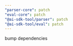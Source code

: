 ```yaml
---
"parser-core": patch
"eval-core": patch
"@ai-sdk-tool/parser": patch
"@ai-sdk-tool/eval": patch
---
```


bump dependencies
